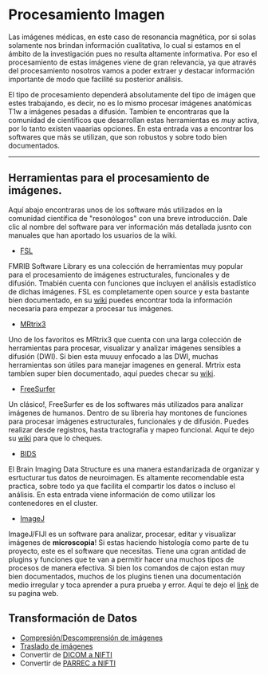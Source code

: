 Procesamiento Imagen
====================

Las imágenes médicas, en este caso de resonancia magnética, por si solas solamente nos brindan información cualitativa, lo cual si estamos en el ámbito de la investigación pues no resulta altamente informativa. Por eso el procesamiento de estas imágenes viene de gran relevancia, ya que através del procesamiento nosotros vamos a poder extraer y destacar información importante de modo que facilité su posterior análisis. 

El tipo de procesamiento dependerá absolutamente del tipo de imágen que estes trabajando, es decir, no es lo mismo procesar imágenes anatómicas T1w a imágenes pesadas a difusión. Tambíen te encontraras que la comunidad de científicos que desarrollan estas herramientas es _muy_ activa, por lo tanto existen vaaarias opciones. En esta entrada vas a encontrar los softwares que más se utilizan, que son robustos y sobre todo bien documentados.  

***


## Herramientas para el procesamiento de imágenes.

Aquí abajo encontraras unos de los software más utilizados en la comunidad científica de "resonólogos" con una breve introducción. Dale clic al nombre del software para ver información más detallada jusnto con manuales que han aportado los usuarios de la wiki. 

+ [FSL](./FSL)

FMRIB Software Library es una colección de herramientas muy popular para el procesamiento de imágenes estructurales, funcionales y de difusión. Tmabién cuenta con funciones que incluyen el análisis estadístico de dichas imágenes. FSL es completamente open source y esta bastante bien documentado, en su [wiki](https://fsl.fmrib.ox.ac.uk/fsl/fslwiki) puedes encontrar toda la información necesaria para empezar a procesar tus imágenes. 

+ [MRtrix3](./MRtrix3)

Uno de los favoritos es MRtrix3 que cuenta con una larga colección de herramientas para procesar, visualizar y analizar imágenes sensibles a difusión 
(DWI). Si bien esta muuuy enfocado a las DWI, muchas herramientas son útiles para manejar imagenes en general. Mrtrix esta tambíen super bien documentado, aquí puedes checar su [wiki](https://mrtrix.readthedocs.io/en/latest/).

+ [FreeSurfer](./Grosor-cortical)

Un clásico!, FreeSurfer es de los softwares más utilizados para analizar imágenes de humanos. Dentro de su libreria hay montones de funciones para procesar imágenes estructurales, funcionales y de difusión. Puedes realizar desde registros, hasta  tractografía y mapeo funcional. Aquí te dejo su [wiki](https://surfer.nmr.mgh.harvard.edu/fswiki) para que lo cheques. 

+ [BIDS](./BIDS)

El Brain Imaging Data Structure es una manera estandarizada de organizar y esrtucturar tus datos de neuroimagen. Es altamente recomendable esta practica, sobre todo ya que facilita el compartir los datos o incluso el análisis. En esta entrada viene información de como utilizar los contenedores en el cluster.   

+ [ImageJ](./ImageJ)

ImageJ/FIJI es un software para analizar, procesar, editar y visualizar imágenes de **microscopia**! Si estas haciendo histología como parte de tu proyecto, este es el software que necesitas. Tiene una cgran antidad de plugins y funciones que te van a permitir hacer una muchos tipos de procesos de manera efectiva. Si bien los comandos de cajon estan muy bien documentados, muchos de los plugins tienen una documentación medio irregular y toca aprender a pura prueba y error. Aquí te dejo el [link](https://imagej.net/ij/) de su pagina web.

## Transformación de Datos

+ [Compresión/Descomprensión de imágenes](./Procesamiento-imagen_Compresion)
+ [Traslado de imágenes](./Procesamiento-imagen:-Traslado)
+ Convertir de [DICOM a NIFTI](./Procesamiento-Imagen_De-DICOM-a-NIFTI)
+ Convertir de [PARREC a NIFTI](./Procesamiento-Imagen_De-PARREC-a-NIFTI)
